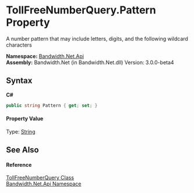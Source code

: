﻿# TollFreeNumberQuery.Pattern Property 
 

A number pattern that may include letters, digits, and the following wildcard characters

**Namespace:**&nbsp;<a href ="N_Bandwidth_Net_Api.md">Bandwidth.Net.Api</a><br />**Assembly:**&nbsp;Bandwidth.Net (in Bandwidth.Net.dll) Version: 3.0.0-beta4

## Syntax

**C#**<br />
``` C#
public string Pattern { get; set; }
```


#### Property Value
Type: <a href="http://msdn2.microsoft.com/en-us/library/s1wwdcbf" target="_blank">String</a>

## See Also


#### Reference
<a href ="T_Bandwidth_Net_Api_TollFreeNumberQuery.md">TollFreeNumberQuery Class</a><br /><a href ="N_Bandwidth_Net_Api.md">Bandwidth.Net.Api Namespace</a><br />